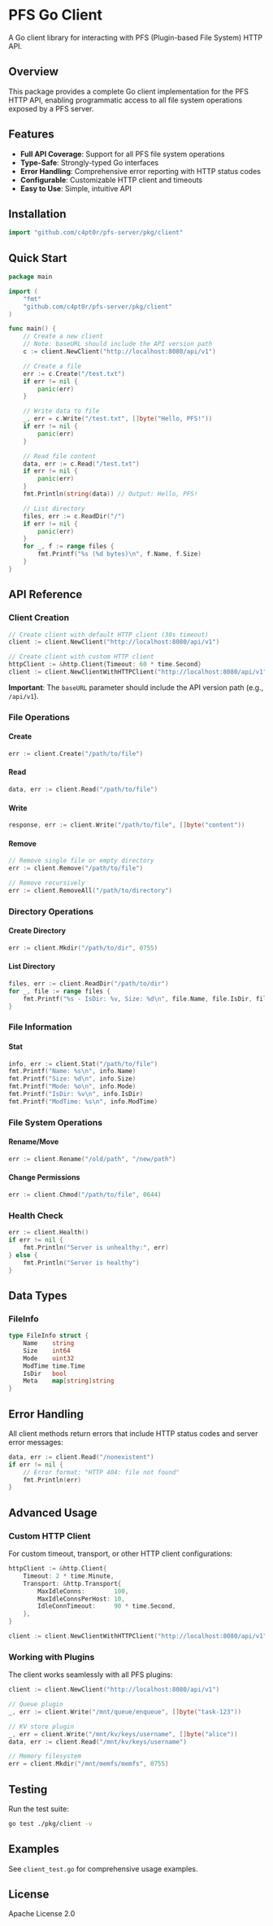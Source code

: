 # PFS Go Client

A Go client library for interacting with PFS (Plugin-based File System) HTTP API.

## Overview

This package provides a complete Go client implementation for the PFS HTTP API, enabling programmatic access to all file system operations exposed by a PFS server.

## Features

- **Full API Coverage**: Support for all PFS file system operations
- **Type-Safe**: Strongly-typed Go interfaces
- **Error Handling**: Comprehensive error reporting with HTTP status codes
- **Configurable**: Customizable HTTP client and timeouts
- **Easy to Use**: Simple, intuitive API

## Installation

```go
import "github.com/c4pt0r/pfs-server/pkg/client"
```

## Quick Start

```go
package main

import (
    "fmt"
    "github.com/c4pt0r/pfs-server/pkg/client"
)

func main() {
    // Create a new client
    // Note: baseURL should include the API version path
    c := client.NewClient("http://localhost:8080/api/v1")

    // Create a file
    err := c.Create("/test.txt")
    if err != nil {
        panic(err)
    }

    // Write data to file
    _, err = c.Write("/test.txt", []byte("Hello, PFS!"))
    if err != nil {
        panic(err)
    }

    // Read file content
    data, err := c.Read("/test.txt")
    if err != nil {
        panic(err)
    }
    fmt.Println(string(data)) // Output: Hello, PFS!

    // List directory
    files, err := c.ReadDir("/")
    if err != nil {
        panic(err)
    }
    for _, f := range files {
        fmt.Printf("%s (%d bytes)\n", f.Name, f.Size)
    }
}
```

## API Reference

### Client Creation

```go
// Create client with default HTTP client (30s timeout)
client := client.NewClient("http://localhost:8080/api/v1")

// Create client with custom HTTP client
httpClient := &http.Client{Timeout: 60 * time.Second}
client := client.NewClientWithHTTPClient("http://localhost:8080/api/v1", httpClient)
```

**Important**: The `baseURL` parameter should include the API version path (e.g., `/api/v1`).

### File Operations

#### Create
```go
err := client.Create("/path/to/file")
```

#### Read
```go
data, err := client.Read("/path/to/file")
```

#### Write
```go
response, err := client.Write("/path/to/file", []byte("content"))
```

#### Remove
```go
// Remove single file or empty directory
err := client.Remove("/path/to/file")

// Remove recursively
err := client.RemoveAll("/path/to/directory")
```

### Directory Operations

#### Create Directory
```go
err := client.Mkdir("/path/to/dir", 0755)
```

#### List Directory
```go
files, err := client.ReadDir("/path/to/dir")
for _, file := range files {
    fmt.Printf("%s - IsDir: %v, Size: %d\n", file.Name, file.IsDir, file.Size)
}
```

### File Information

#### Stat
```go
info, err := client.Stat("/path/to/file")
fmt.Printf("Name: %s\n", info.Name)
fmt.Printf("Size: %d\n", info.Size)
fmt.Printf("Mode: %o\n", info.Mode)
fmt.Printf("IsDir: %v\n", info.IsDir)
fmt.Printf("ModTime: %s\n", info.ModTime)
```

### File System Operations

#### Rename/Move
```go
err := client.Rename("/old/path", "/new/path")
```

#### Change Permissions
```go
err := client.Chmod("/path/to/file", 0644)
```

### Health Check

```go
err := client.Health()
if err != nil {
    fmt.Println("Server is unhealthy:", err)
} else {
    fmt.Println("Server is healthy")
}
```

## Data Types

### FileInfo

```go
type FileInfo struct {
    Name    string
    Size    int64
    Mode    uint32
    ModTime time.Time
    IsDir   bool
    Meta    map[string]string
}
```

## Error Handling

All client methods return errors that include HTTP status codes and server error messages:

```go
data, err := client.Read("/nonexistent")
if err != nil {
    // Error format: "HTTP 404: file not found"
    fmt.Println(err)
}
```

## Advanced Usage

### Custom HTTP Client

For custom timeout, transport, or other HTTP client configurations:

```go
httpClient := &http.Client{
    Timeout: 2 * time.Minute,
    Transport: &http.Transport{
        MaxIdleConns:        100,
        MaxIdleConnsPerHost: 10,
        IdleConnTimeout:     90 * time.Second,
    },
}

client := client.NewClientWithHTTPClient("http://localhost:8080/api/v1", httpClient)
```

### Working with Plugins

The client works seamlessly with all PFS plugins:

```go
client := client.NewClient("http://localhost:8080/api/v1")

// Queue plugin
_, err := client.Write("/mnt/queue/enqueue", []byte("task-123"))

// KV store plugin
_, err = client.Write("/mnt/kv/keys/username", []byte("alice"))
data, err := client.Read("/mnt/kv/keys/username")

// Memory filesystem
err = client.Mkdir("/mnt/memfs/memfs", 0755)
```

## Testing

Run the test suite:

```bash
go test ./pkg/client -v
```

## Examples

See `client_test.go` for comprehensive usage examples.

## License

Apache License 2.0
